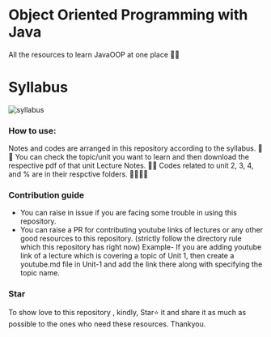# Object Oriented Programming with Java
All the resources to learn JavaOOP at one place 📒💪

# Syllabus 
![syllabus](https://github.com/giteshsarvaiya/java-oop/assets/99144191/8a275ab9-e5e6-4ecd-b68d-267ada62acc7)

### How to use:
Notes and codes are arranged in this repository according to the syllabus. 📃📃
You can check the topic/unit you want to learn and then download the respective pdf of that unit Lecture Notes. 📓📒
Codes related to unit 2, 3, 4, and % are in their respctive folders. 🧑‍💻👩‍💻

### Contribution guide
- You can raise in issue if you are facing some trouble in using this repository.
- You can raise a PR for contributing youtube links of lectures or any other good resources to this repository. (strictly follow the directory rule which this repository has right now)
 Example- If you are adding youtube link of a lecture which is covering a topic of Unit 1, then create a youtube.md file in Unit-1 and add the link there along with specifying the topic name.

### Star
To show love to this repository , kindly, Star⭐ it and share it as much as possible to the ones who need these resources.
Thankyou.

# 
